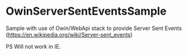 # OwinServerSentEventsSample

Sample with use of Owin/WebApi stack to provide Server Sent Events (https://en.wikipedia.org/wiki/Server-sent_events)

PS Will not work in IE. 
